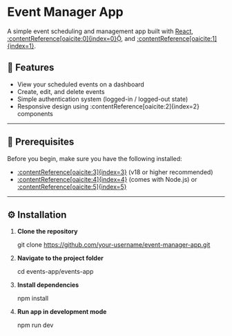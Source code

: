 # Event Manager App

A simple event scheduling and management app built with [React](https://react.dev), [:contentReference[oaicite:0]{index=0}](https://reactrouter.com), and [:contentReference[oaicite:1]{index=1}](https://react-bootstrap.github.io/).

## 🚀 Features

- View your scheduled events on a dashboard
- Create, edit, and delete events
- Simple authentication system (logged-in / logged-out state)
- Responsive design using :contentReference[oaicite:2]{index=2} components

---

## 🧩 Prerequisites

Before you begin, make sure you have the following installed:

- [:contentReference[oaicite:3]{index=3}](https://nodejs.org) (v18 or higher recommended)
- [:contentReference[oaicite:4]{index=4}](https://www.npmjs.com) (comes with Node.js) or [:contentReference[oaicite:5]{index=5}](https://yarnpkg.com)

---

## ⚙️ Installation

1. **Clone the repository**

   git clone https://github.com/your-username/event-manager-app.git

2. **Navigate to the project folder**

   cd events-app/events-app

3. **Install dependencies**

   npm install

4. **Run app in development mode**

   npm run dev


